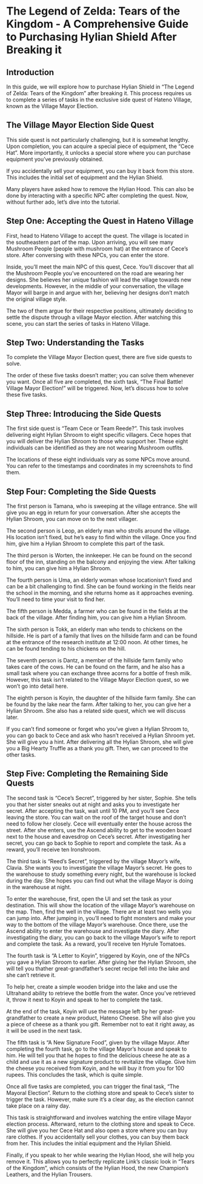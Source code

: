 <h1>The Legend of Zelda: Tears of the Kingdom - A Comprehensive Guide to Purchasing Hylian Shield After Breaking it</h1>

<h2>Introduction</h2>

<p>In this guide, we will explore how to purchase Hylian Shield in &#8220;The Legend of Zelda: Tears of the Kingdom&#8221; after breaking it. This process requires us to complete a series of tasks in the exclusive side quest of Hateno Village, known as the Village Mayor Election.</p>

<h2>The Village Mayor Election Side Quest</h2>

<p>This side quest is not particularly challenging, but it is somewhat lengthy. Upon completion, you can acquire a special piece of equipment, the &#8220;Cece Hat&#8221;. More importantly, it unlocks a special store where you can purchase equipment you&#8217;ve previously obtained.</p>

<p>If you accidentally sell your equipment, you can buy it back from this store. This includes the initial set of equipment and the Hylian Shield.</p>

<p>Many players have asked how to remove the Hylian Hood. This can also be done by interacting with a specific NPC after completing the quest. Now, without further ado, let&#8217;s dive into the tutorial.</p>

<h2>Step One: Accepting the Quest in Hateno Village</h2>

<p>First, head to Hateno Village to accept the quest. The village is located in the southeastern part of the map. Upon arriving, you will see many Mushroom People (people with mushroom hat) at the entrance of Cece&#8217;s store. After conversing with these NPCs, you can enter the store.</p>

<p>Inside, you&#8217;ll meet the main NPC of this quest, Cece. You&#8217;ll discover that all the Mushroom People you&#8217;ve encountered on the road are wearing her designs. She believes her unique fashion will lead the village towards new developments. However, in the middle of your conversation, the village Mayor will barge in and argue with her, believing her designs don&#8217;t match the original village style.</p>

<p>The two of them argue for their respective positions, ultimately deciding to settle the dispute through a village Mayor election. After watching this scene, you can start the series of tasks in Hateno Village.</p>

<h2>Step Two: Understanding the Tasks</h2>

<p>To complete the Village Mayor Election quest, there are five side quests to solve.</p>

<p>The order of these five tasks doesn&#8217;t matter; you can solve them whenever you want. Once all five are completed, the sixth task, &#8220;The Final Battle! Village Mayor Election!&#8221; will be triggered. Now, let&#8217;s discuss how to solve these five tasks.</p>

<h2>Step Three: Introducing the Side Quests</h2>

<p>The first side quest is &#8220;Team Cece or Team Reede?&#8221;. This task involves delivering eight Hylian Shroom to eight specific villagers. Cece hopes that you will deliver the Hylian Shroom to those who support her. These eight individuals can be identified as they are not wearing Mushroom outfits.</p>

<p>The locations of these eight individuals vary as some NPCs move around. You can refer to the timestamps and coordinates in my screenshots to find them.</p>

<h2>Step Four: Completing the Side Quests</h2>

<p>The first person is Tamana, who is sweeping at the village entrance. She will give you an egg in return for your conversation. After she accepts the Hylian Shroom, you can move on to the next villager.</p>

<p>The second person is Leop, an elderly man who strolls around the village. His location isn&#8217;t fixed, but he&#8217;s easy to find within the village. Once you find him, give him a Hylian Shroom to complete this part of the task.</p>

<p>The third person is Worten, the innkeeper. He can be found on the second floor of the inn, standing on the balcony and enjoying the view. After talking to him, you can give him a Hylian Shroom.</p>

<p>The fourth person is Uma, an elderly woman whose locationisn&#8217;t fixed and can be a bit challenging to find. She can be found working in the fields near the school in the morning, and she returns home as it approaches evening. You&#8217;ll need to time your visit to find her.</p>

<p>The fifth person is Medda, a farmer who can be found in the fields at the back of the village. After finding him, you can give him a Hylian Shroom.</p>

<p>The sixth person is Tokk, an elderly man who tends to chickens on the hillside. He is part of a family that lives on the hillside farm and can be found at the entrance of the research institute at 12:00 noon. At other times, he can be found tending to his chickens on the hill.</p>

<p>The seventh person is Dantz, a member of the hillside farm family who takes care of the cows. He can be found on the farm, and he also has a small task where you can exchange three acorns for a bottle of fresh milk. However, this task isn&#8217;t related to the Village Mayor Election quest, so we won&#8217;t go into detail here.</p>

<p>The eighth person is Koyin, the daughter of the hillside farm family. She can be found by the lake near the farm. After talking to her, you can give her a Hylian Shroom. She also has a related side quest, which we will discuss later.</p>

<p>If you can&#8217;t find someone or forget who you&#8217;ve given a Hylian Shroom to, you can go back to Cece and ask who hasn&#8217;t received a Hylian Shroom yet. She will give you a hint. After delivering all the Hylian Shroom, she will give you a Big Hearty Truffle as a thank you gift. Then, we can proceed to the other tasks.</p>

<h2>Step Five: Completing the Remaining Side Quests</h2>

<p>The second task is &#8220;Cece&#8217;s Secret&#8221;, triggered by her sister, Sophie. She tells you that her sister sneaks out at night and asks you to investigate her secret. After accepting the task, wait until 10 PM, and you&#8217;ll see Cece leaving the store. You can wait on the roof of the target house and don&#8217;t need to follow her closely. Cece will eventually enter the house across the street. After she enters, use the Ascend ability to get to the wooden board next to the house and eavesdrop on Cece&#8217;s secret. After investigating her secret, you can go back to Sophie to report and complete the task. As a reward, you&#8217;ll receive ten Ironshroom.</p>

<p>The third task is &#8220;Reed&#8217;s Secret&#8221;, triggered by the village Mayor&#8217;s wife, Clavia. She wants you to investigate the village Mayor&#8217;s secret. He goes to the warehouse to study something every night, but the warehouse is locked during the day. She hopes you can find out what the village Mayor is doing in the warehouse at night.</p>

<p>To enter the warehouse, first, open the UI and set the task as your destination. This will show the location of the village Mayor&#8217;s warehouse on the map. Then, find the well in the village. There are at least two wells you can jump into. After jumping in, you&#8217;ll need to fight monsters and make your way to the bottom of the village Mayor&#8217;s warehouse. Once there, use the Ascend ability to enter the warehouse and investigate the diary. After investigating the diary, you can go back to the village Mayor&#8217;s wife to report and complete the task. As a reward, you&#8217;ll receive ten Hyrule Tomatoes.</p>

<p>The fourth task is &#8220;A Letter to Koyin&#8221;, triggered by Koyin, one of the NPCs you gave a Hylian Shroom to earlier. After giving her the Hylian Shroom, she will tell you thather great-grandfather&#8217;s secret recipe fell into the lake and she can&#8217;t retrieve it.</p>

<p>To help her, create a simple wooden bridge into the lake and use the Ultrahand ability to retrieve the bottle from the water. Once you&#8217;ve retrieved it, throw it next to Koyin and speak to her to complete the task.</p>

<p>At the end of the task, Koyin will use the message left by her great-grandfather to create a new product, Hateno Cheese. She will also give you a piece of cheese as a thank you gift. Remember not to eat it right away, as it will be used in the next task.</p>

<p>The fifth task is &#8220;A New Signature Food&#8221;, given by the village Mayor. After completing the fourth task, go to the village Mayor&#8217;s house and speak to him. He will tell you that he hopes to find the delicious cheese he ate as a child and use it as a new signature product to revitalize the village. Give him the cheese you received from Koyin, and he will buy it from you for 100 rupees. This concludes the task, which is quite simple.</p>

<p>Once all five tasks are completed, you can trigger the final task, &#8220;The Mayoral Election&#8221;. Return to the clothing store and speak to Cece&#8217;s sister to trigger the task. However, make sure it&#8217;s a clear day, as the election cannot take place on a rainy day.</p>

<p>This task is straightforward and involves watching the entire village Mayor election process. Afterward, return to the clothing store and speak to Cece. She will give you her Cece Hat and also open a store where you can buy rare clothes. If you accidentally sell your clothes, you can buy them back from her. This includes the initial equipment and the Hylian Shield.</p>

<p>Finally, if you speak to her while wearing the Hylian Hood, she will help you remove it. This allows you to perfectly replicate Link&#8217;s classic look in &#8220;Tears of the Kingdom&#8221;, which consists of the Hylian Hood, the new Champion&#8217;s Leathers, and the Hylian Trousers.</p>
